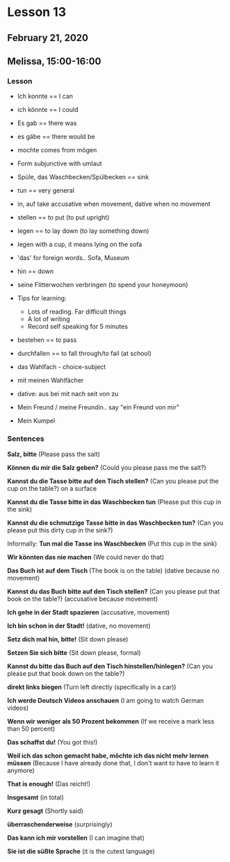 # Lesson 13
## February 21, 2020
## Melissa, 15:00-16:00

### Lesson
- Ich konnte == I can
- ich könnte == I could

- Es gab == there was
- es gäbe == there would be

- mochte comes from mögen

- Form subjunctive with umlaut

- Spüle, das Waschbecken/Spülbecken == sink

- tun == very general

- in, auf take accusative when movement, dative when no movement

- stellen == to put (to put upright)
- legen == to lay down (to lay something down)

- legen with a cup, it means lying on the sofa

- 'das' for foreign words.. Sofa, Museum

- hin == down
- seine Flitterwochen verbringen (to spend your honeymoon)
- Tips for learning:
    - Lots of reading. Far difficult things
    - A lot of writing
    - Record self speaking for 5 minutes
- bestehen == to pass
- durchfallen == to fall through/to fail (at school)
- das Wahlfach - choice-subject
- mit meinen Wahlfächer
- dative: aus bei mit nach seit von zu
- Mein Freund / meine Freundin.. say "ein Freund von mir"
- Mein Kumpel

### Sentences

**Salz, bitte**
(Please pass the salt)

**Können du mir die Salz geben?**
(Could you please pass me the salt?)

**Kannst du die Tasse bitte auf den Tisch stellen?**
(Can you please put the cup on the table?)
on a surface

**Kannst du die Tasse bitte in das Waschbecken tun**
(Please put this cup in the sink)

**Kannst du die schmutzige Tasse bitte in das Waschbecken tun?**
(Can you please put this dirty cup in the sink?)

Informally:
**Tun mal die Tasse ins Waschbecken**
(Put this cup in the sink)

**Wir könnten das nie machen**
(We could never do that)

**Das Buch ist auf dem Tisch**
(The book is on the table) 
(dative because no movement)

**Kannst du das Buch bitte auf den Tisch stellen?**
(Can you please put that book on the table?)
(accusative because movement)

**Ich gehe in der Stadt spazieren**
(accusative, movement)

**Ich bin schon in der Stadt!**
(dative, no movement)

**Setz dich mal hin, bitte!**
(Sit down please)

**Setzen Sie sich bitte**
(Sit down please, formal)

**Kannst du bitte das Buch auf den Tisch hinstellen/hinlegen?**
(Can you please put that book down on the table?)

**direkt links biegen**
(Turn left directly (specifically in a car))

**Ich werde Deutsch Videos anschauen**
(I am going to watch German videos)

**Wenn wir weniger als 50 Prozent bekommen**
(If we receive a mark less than 50 percent)

**Das schaffst du!**
(You got this!)

**Weil ich das schon gemacht habe, möchte ich das nicht mehr lernen müssen**
(Because I have already done that, I don't want to have to learn it anymore)

**That is enough!**
(Das reicht!)

**Insgesamt**
(in total)

**Kurz gesagt**
(Shortly said)

**überraschenderweise**
(surprisingly)

**Das kann ich mir vorstellen**
(I can imagine that)

**Sie ist die süßte Sprache**
(it is the cutest language)





